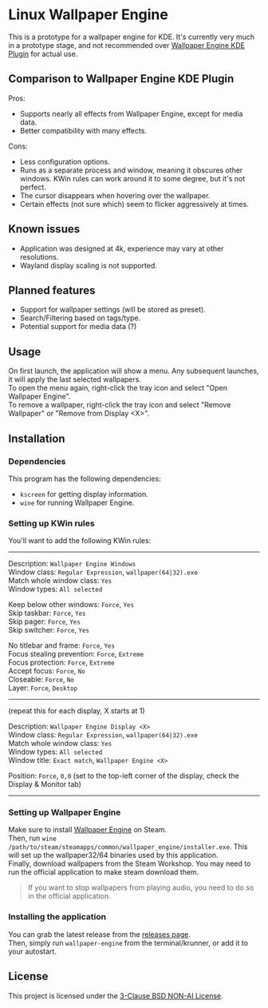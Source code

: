 # Linux Wallpaper Engine

This is a prototype for a wallpaper engine for KDE. It's currently very much in a prototype stage, and not recommended over [Wallpaper Engine KDE Plugin](https://github.com/catsout/wallpaper-engine-kde-plugin) for actual use.

## Comparison to Wallpaper Engine KDE Plugin

Pros:

- Supports nearly all effects from Wallpaper Engine, except for media data.
- Better compatibility with many effects.

Cons:

- Less configuration options.
- Runs as a separate process and window, meaning it obscures other windows. KWin rules can work around it to some degree, but it's not perfect.
- The cursor disappears when hovering over the wallpaper.
- Certain effects (not sure which) seem to flicker aggressively at times.

## Known issues

- Application was designed at 4k, experience may vary at other resolutions.
- Wayland display scaling is not supported.

## Planned features

- Support for wallpaper settings (will be stored as preset).
- Search/Filtering based on tags/type.
- Potential support for media data (?)

## Usage

On first launch, the application will show a menu. Any subsequent launches, it will apply the last selected wallpapers.    
To open the menu again, right-click the tray icon and select "Open Wallpaper Engine".    
To remove a wallpaper, right-click the tray icon and select "Remove Wallpaper" or "Remove from Display \<X>".


## Installation

### Dependencies

This program has the following dependencies:

- `kscreen` for getting display information.
- `wine` for running Wallpaper Engine.

### Setting up KWin rules

You'll want to add the following KWin rules:

---

Description: `Wallpaper Engine Windows`    
Window class: `Regular Expression`, `wallpaper(64|32).exe`    
Match whole window class: `Yes`    
Window types: `All selected`    

Keep below other windows: `Force`, `Yes`    
Skip taskbar: `Force`, `Yes`    
Skip pager: `Force`, `Yes`    
Skip switcher: `Force`, `Yes`    

No titlebar and frame: `Force`, `Yes`    
Focus stealing prevention: `Force`, `Extreme`    
Focus protection: `Force`, `Extreme`    
Accept focus: `Force`, `No`    
Closeable: `Force`, `No`    
Layer: `Force`, `Desktop`

---

(repeat this for each display, X starts at 1)

Description: `Wallpaper Engine Display <X>`    
Window class: `Regular Expression`, `wallpaper(64|32).exe`    
Match whole window class: `Yes`    
Window types: `All selected`    
Window title: `Exact match`, `Wallpaper Engine <X>`

Position: `Force`, `0,0`  (set to the top-left corner of the display, check the Display & Monitor tab)

---

### Setting up Wallpaper Engine

Make sure to install [Wallpaper Engine](https://store.steampowered.com/app/431960/Wallpaper_Engine/) on Steam.    
Then, run `wine /path/to/steam/steamapps/common/wallpaper_engine/installer.exe`. This will set up the wallpaper32/64 binaries used by this application.    
Finally, download wallpapers from the Steam Workshop. You may need to run the official application to make steam download them.

> If you want to stop wallpapers from playing audio, you need to do so in the official application.

### Installing the application

You can grab the latest release from the [releases page](https://github.com/Martmists-GH/wallpaper-engine/releases).    
Then, simply run `wallpaper-engine` from the terminal/krunner, or add it to your autostart.

## License

This project is licensed under the [3-Clause BSD NON-AI License](https://github.com/non-ai-licenses/non-ai-licenses/blob/main/NON-AI-BSD3).
